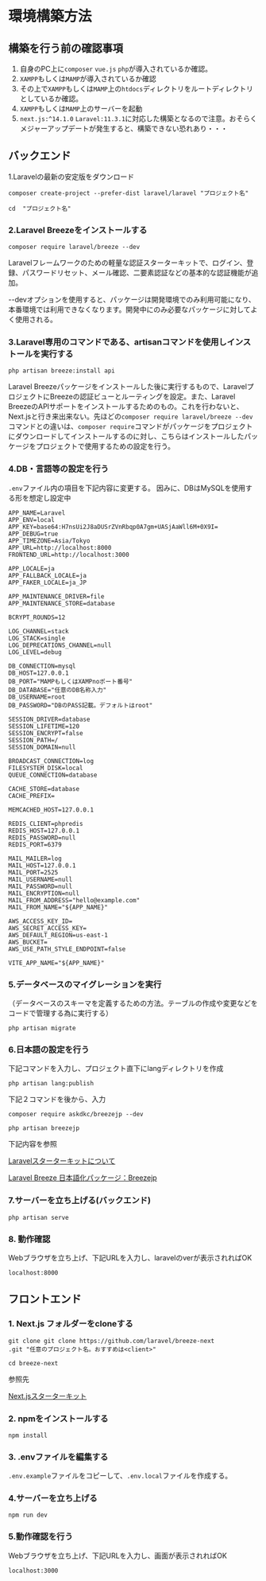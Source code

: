 # 環境構築方法
## 構築を行う前の確認事項
1. 自身のPC上に`composer` `vue.js` `php`が導入されているか確認。
2. `XAMPP`もしくは`MAMP`が導入されているか確認
3. その上で`XAMPP`もしくは`MAMP`上の`htdocs`ディレクトリをルートディレクトリとしているか確認。
4. `XAMPP`もしくは`MAMP`上のサーバーを起動
5.  `next.js:^14.1.0` `Laravel:11.3.1`に対応した構築となるので注意。おそらくメジャーアップデートが発生すると、構築できない恐れあり・・・
## バックエンド
1.Laravelの最新の安定版をダウンロード
```
composer create-project --prefer-dist laravel/laravel "プロジェクト名"
```
```
cd  "プロジェクト名"
```

### 2.Laravel Breezeをインストールする
```
composer require laravel/breeze --dev
```
Laravelフレームワークのための軽量な認証スターターキットで、ログイン、登録、パスワードリセット、メール確認、二要素認証などの基本的な認証機能が追加。

--devオプションを使用すると、パッケージは開発環境でのみ利用可能になり、本番環境では利用できなくなります。開発中にのみ必要なパッケージに対してよく使用される。
### 3.Laravel専用のコマンドである、artisanコマンドを使用しインストールを実行する
```
php artisan breeze:install api
```
Laravel Breezeパッケージをインストールした後に実行するもので、LaravelプロジェクトにBreezeの認証ビューとルーティングを設定。また、Laravel BreezeのAPIサポートをインストールするためのもの。これを行わないと、Next.jsと行き来出来ない。先ほどの`composer require laravel/breeze --dev`コマンドとの違いは、`composer require`コマンドがパッケージをプロジェクトにダウンロードしてインストールするのに対し、こちらはインストールしたパッケージをプロジェクトで使用するための設定を行う。
### 4.DB・言語等の設定を行う
`.env`ファイル内の項目を下記内容に変更する。
因みに、DBはMySQLを使用する形を想定し設定中
```
APP_NAME=Laravel
APP_ENV=local
APP_KEY=base64:H7nsUi2J8aDUSrZVnRbqp0A7gm+UASjAaWll6M+0X9I=
APP_DEBUG=true
APP_TIMEZONE=Asia/Tokyo
APP_URL=http://localhost:8000
FRONTEND_URL=http://localhost:3000

APP_LOCALE=ja
APP_FALLBACK_LOCALE=ja
APP_FAKER_LOCALE=ja_JP

APP_MAINTENANCE_DRIVER=file
APP_MAINTENANCE_STORE=database

BCRYPT_ROUNDS=12

LOG_CHANNEL=stack
LOG_STACK=single
LOG_DEPRECATIONS_CHANNEL=null
LOG_LEVEL=debug

DB_CONNECTION=mysql
DB_HOST=127.0.0.1
DB_PORT="MAMPもしくはXAMPnoポート番号"
DB_DATABASE="任意のDB名称入力"
DB_USERNAME=root
DB_PASSWORD="DBのPASS記載。デフォルトはroot"

SESSION_DRIVER=database
SESSION_LIFETIME=120
SESSION_ENCRYPT=false
SESSION_PATH=/
SESSION_DOMAIN=null

BROADCAST_CONNECTION=log
FILESYSTEM_DISK=local
QUEUE_CONNECTION=database

CACHE_STORE=database
CACHE_PREFIX=

MEMCACHED_HOST=127.0.0.1

REDIS_CLIENT=phpredis
REDIS_HOST=127.0.0.1
REDIS_PASSWORD=null
REDIS_PORT=6379

MAIL_MAILER=log
MAIL_HOST=127.0.0.1
MAIL_PORT=2525
MAIL_USERNAME=null
MAIL_PASSWORD=null
MAIL_ENCRYPTION=null
MAIL_FROM_ADDRESS="hello@example.com"
MAIL_FROM_NAME="${APP_NAME}"

AWS_ACCESS_KEY_ID=
AWS_SECRET_ACCESS_KEY=
AWS_DEFAULT_REGION=us-east-1
AWS_BUCKET=
AWS_USE_PATH_STYLE_ENDPOINT=false

VITE_APP_NAME="${APP_NAME}"

```
### 5.データベースのマイグレーションを実行
（データベースのスキーマを定義するための方法。テーブルの作成や変更などをコードで管理する為に実行する）
```
php artisan migrate
```
### 6.日本語の設定を行う
下記コマンドを入力し、プロジェクト直下にlangディレクトリを作成
```
php artisan lang:publish
```
下記２コマンドを後から、入力
```
composer require askdkc/breezejp --dev
```
```
php artisan breezejp
```

下記内容を参照

[Laravelスターターキットについて](https://laravel.com/docs/11.x/starter-kits#breeze-and-next)

[Laravel Breeze 日本語化パッケージ：Breezejp](https://github.com/askdkc/breezejp)
### 7.サーバーを立ち上げる(バックエンド)
```
php artisan serve
```
### 8. 動作確認
Webブラウザを立ち上げ、下記URLを入力し、laravelのverが表示されればOK
```
localhost:8000
```

## フロントエンド
### 1. Next.js フォルダーをcloneする
```
git clone git clone https://github.com/laravel/breeze-next
.git "任意のプロジェクト名。おすすめは<client>"
```
```
cd breeze-next
```
参照先

[Next.jsスターターキット](https://github.com/laravel/breeze-next)

### 2. npmをインストールする
```
npm install
```
### 3. .envファイルを編集する
`.env.example`ファイルをコピーして、`.env.local`ファイルを作成する。

### 4.サーバーを立ち上げる
```
npm run dev
``` 
### 5.動作確認を行う

Webブラウザを立ち上げ、下記URLを入力し、画面が表示されればOK
```
localhost:3000
```
